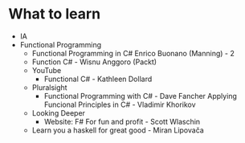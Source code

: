 # What to learn
- IA
- Functional Programming
  - Functional Programming in C# Enrico Buonano (Manning) - 2
  - Function C# - Wisnu Anggoro (Packt)
  - YouTube
    - Functional C# - Kathleen Dollard
  - Pluralsight
    - Functional Programming with C# - Dave Fancher
    Applying Funcional Principles in C# - Vladimir Khorikov
  - Looking Deeper
    - Website: F# For fun and profit - Scott Wlaschin
  - Learn you a haskell for great good - Miran Lipovača